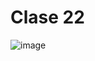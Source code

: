 # Clase 22
![image](https://user-images.githubusercontent.com/84553507/223925013-8dbdb740-333c-40be-8a38-7806393e9f8c.png)

